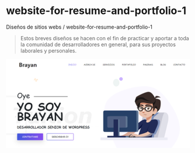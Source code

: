 # website-for-resume-and-portfolio-1

Diseños de sitios webs / website-for-resume-and-portfolio-1
> Estos breves diseños se hacen con el fin de practicar y aportar a toda la comunidad de desarrolladores en general, para sus proyectos laborales y personales.

![preview web site.](https://github.com/brayangomez22/myWebSiteTwo/blob/master/img/preview.png)
